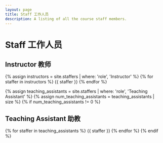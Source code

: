 ```yaml
---
layout: page
title: Staff 工作人员
description: A listing of all the course staff members.
---
```


# Staff 工作人员

<!-- Staff information is stored in the `_staffers` directory and rendered according to the layout file, `_layouts/staffer.html`. -->

## Instructor 教师

{% assign instructors = site.staffers | where: 'role', 'Instructor' %}
{% for staffer in instructors %}
{{ staffer }}
{% endfor %}

{% assign teaching_assistants = site.staffers | where: 'role', 'Teaching Assistant' %}
{% assign num_teaching_assistants = teaching_assistants | size %}
{% if num_teaching_assistants != 0 %}
## Teaching Assistant 助教

{% for staffer in teaching_assistants %}
{{ staffer }}
{% endfor %}
{% endif %}
